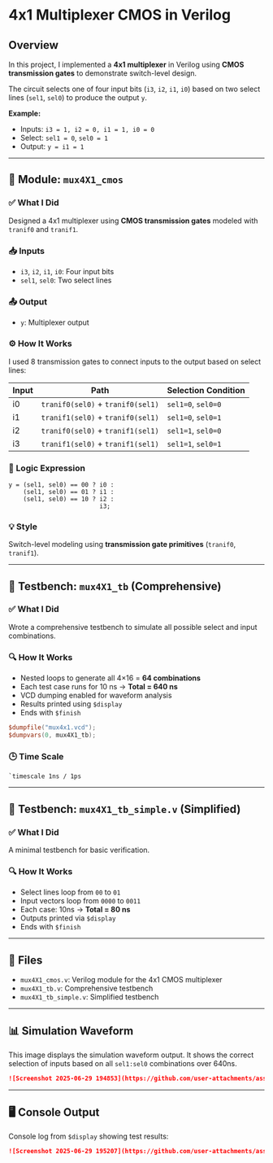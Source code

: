 # 4x1 Multiplexer CMOS in Verilog

##  Overview

In this project, I implemented a **4x1 multiplexer** in Verilog using **CMOS transmission gates** to demonstrate switch-level design.

The circuit selects one of four input bits (`i3`, `i2`, `i1`, `i0`) based on two select lines (`sel1`, `sel0`) to produce the output `y`.

**Example:**

- Inputs: `i3 = 1, i2 = 0, i1 = 1, i0 = 0`
- Select: `sel1 = 0`, `sel0 = 1`
- Output: `y = i1 = 1`

---

## 🔧 Module: `mux4X1_cmos`

### ✅ What I Did
Designed a 4x1 multiplexer using **CMOS transmission gates** modeled with `tranif0` and `tranif1`.

### 📥 Inputs
- `i3`, `i2`, `i1`, `i0`: Four input bits  
- `sel1`, `sel0`: Two select lines  

### 📤 Output
- `y`: Multiplexer output  

### ⚙️ How It Works

I used 8 transmission gates to connect inputs to the output based on select lines:

| Input | Path                         | Selection Condition         |
|-------|------------------------------|-----------------------------|
| i0    | `tranif0(sel0)` + `tranif0(sel1)` | `sel1=0`, `sel0=0`        |
| i1    | `tranif1(sel0)` + `tranif0(sel1)` | `sel1=0`, `sel0=1`        |
| i2    | `tranif0(sel0)` + `tranif1(sel1)` | `sel1=1`, `sel0=0`        |
| i3    | `tranif1(sel0)` + `tranif1(sel1)` | `sel1=1`, `sel0=1`        |

### 🧬 Logic Expression

```
y = (sel1, sel0) == 00 ? i0 :
    (sel1, sel0) == 01 ? i1 :
    (sel1, sel0) == 10 ? i2 :
                         i3;
```

### 💡 Style
Switch-level modeling using **transmission gate primitives** (`tranif0`, `tranif1`).

---

## 🧪 Testbench: `mux4X1_tb` (Comprehensive)

### ✅ What I Did
Wrote a comprehensive testbench to simulate all possible select and input combinations.

### 🔍 How It Works
- Nested loops to generate all 4×16 = **64 combinations**
- Each test case runs for 10 ns → **Total = 640 ns**
- VCD dumping enabled for waveform analysis
- Results printed using `$display`
- Ends with `$finish`

```verilog
$dumpfile("mux4x1.vcd");
$dumpvars(0, mux4X1_tb);
```

### 🕒 Time Scale
```
`timescale 1ns / 1ps
```

---

## 🧪 Testbench: `mux4X1_tb_simple.v` (Simplified)

### ✅ What I Did
A minimal testbench for basic verification.

### 🔍 How It Works
- Select lines loop from `00` to `01`
- Input vectors loop from `0000` to `0011`
- Each case: 10ns → **Total = 80 ns**
- Outputs printed via `$display`
- Ends with `$finish`

---

## 📁 Files

- `mux4X1_cmos.v`: Verilog module for the 4x1 CMOS multiplexer  
- `mux4X1_tb.v`: Comprehensive testbench  
- `mux4X1_tb_simple.v`: Simplified testbench  

---



## 📊 Simulation Waveform

This image displays the simulation waveform output. It shows the correct selection of inputs based on all `sel1:sel0` combinations over 640ns.

```markdown
![Screenshot 2025-06-29 194853](https://github.com/user-attachments/assets/8587bd34-d78c-4751-80e7-fcf8bc7aa257)
```

---

## 🖥️ Console Output

Console log from `$display` showing test results:

```markdown
![Screenshot 2025-06-29 195207](https://github.com/user-attachments/assets/7a79da5c-bbaf-4a08-a6d6-4b32272c601e)
```



